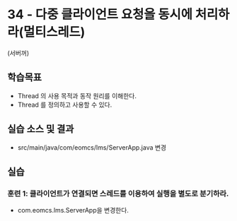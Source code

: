 # 34 - 다중 클라이언트 요청을 동시에 처리하라(멀티스레드)
(서버꺼)

## 학습목표

- Thread 의 사용 목적과 동작 원리를 이해한다.
- Thread 를 정의하고 사용할 수 있다.

## 실습 소스 및 결과

- src/main/java/com/eomcs/lms/ServerApp.java 변경

## 실습  

### 훈련 1: 클라이언트가 연결되면 스레드를 이용하여 실행을 별도로 분기하라. 

- com.eomcs.lms.ServerApp을 변경한다.
 
 
